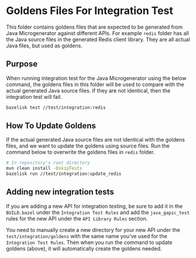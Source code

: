 # Goldens Files For Integration Test

This folder contains goldens files that are expected to be generated from Java Microgenerator
against different APIs. For example `redis` folder has all the Java source files in the generated
Redis client library. They are all actual Java files, but used as goldens.

## Purpose

When running integration test for the Java Microgenerator using the below command,
the goldens files in this folder will be used to compare with the actual generated Java source
files.
If they are not identical, then the integration test will fail.

```sh
bazelisk test //test/integration:redis
```

## How To Update Goldens

If the actual generated Java source files are not identical with the goldens files, and we want to
update the goldens using source files. Run the command below to overwrite the goldens files
in `redis` folder.

```sh
# In repository's root directory
mvn clean install -DskipTests
bazelisk run //test/integration:update_redis
```

## Adding new integration tests

If you are adding a new API for integration testing, be sure to add it in the `BUILD.bazel` under
the `Integration Test Rules` and add the `java_gapic_test` rules for the new API under
the `API Library Rules` section.

You need to manually create a new directory for your new API under the `test/integration/goldens`
with the same name you've used for the `Integration Test Rules`. Then when you run the command to
update goldens (above), it will automatically create the goldens needed.
